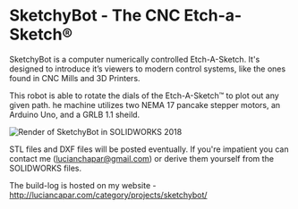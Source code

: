 # SketchyBot - The CNC Etch-a-Sketch®
SketchyBot is a computer numerically controlled Etch-A-Sketch. It's designed to introduce it’s viewers to modern control systems, like the ones found in CNC Mills and 3D Printers. 

This robot is able to rotate the dials of the Etch-A-Sketch™ to plot out any given path. he machine utilizes two NEMA 17 pancake stepper motors, an Arduino Uno, and a GRLB 1.1 sheild.

![Render of SketchyBot in SOLIDWORKS 2018](https://github.com/lucian151/SketchyBot---The-CNC-Etch-a-Sketch-/blob/master/FinalRender.png?raw=true)

STL files and DXF files will be posted eventually. If you're impatient you can contact me (lucianchapar@gmail.com) or derive them yourself from the SOLIDWORKS files.

The build-log is hosted on my website - http://luciancapar.com/category/projects/sketchybot/
